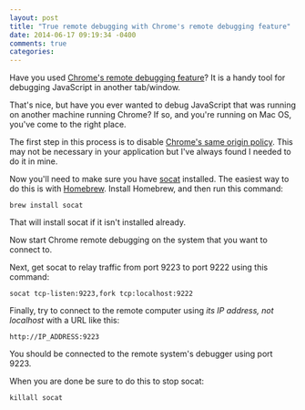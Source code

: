 ```yaml
---
layout: post
title: "True remote debugging with Chrome's remote debugging feature"
date: 2014-06-17 09:19:34 -0400
comments: true
categories: 
---
```


Have you used [Chrome's remote debugging feature](http://blog.chromium.org/2011/05/remote-debugging-with-chrome-developer.html)?  It is a handy tool for debugging JavaScript in another tab/window.

That's nice, but have you ever wanted to debug JavaScript that was running on another machine running Chrome?  If so, and you're running on Mac OS, you've come to the right place.

The first step in this process is to disable [Chrome's same origin policy](http://joshuamcginnis.com/2011/02/28/how-to-disable-same-origin-policy-in-chrome/).  This may not be necessary in your application but I've always found I needed to do it in mine.

Now you'll need to make sure you have [socat](http://www.dest-unreach.org/socat/) installed.  The easiest way to do this is with [Homebrew](http://brew.sh/).  Install Homebrew, and then run this command:

```
brew install socat
```

That will install socat if it isn't installed already.

Now start Chrome remote debugging on the system that you want to connect to.

Next, get socat to relay traffic from port 9223 to port 9222 using this command:

```
socat tcp-listen:9223,fork tcp:localhost:9222
```

Finally, try to connect to the remote computer using _its IP address, not localhost_ with a URL like this:

```
http://IP_ADDRESS:9223
```

You should be connected to the remote system's debugger using port 9223.

When you are done be sure to do this to stop socat:

```
killall socat
```